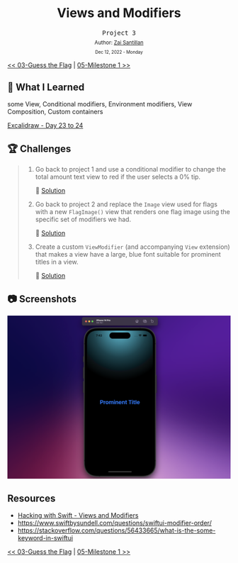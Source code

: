 <div align="center">
  <h1>Views and Modifiers</h1>
  <samp>Project 3</samp>
  <br/>

  <sub>
    Author: <a href="https://github.com/plskz" target="_blank">Zai Santillan</a>
    <br>
    <small>Dec 12, 2022 - Monday</small>
  </sub>
</div>

[<< 03-Guess the Flag](../03-Guess%20the%20Flag/) | [05-Milestone 1 >>](../05-Milestone%201/)

## 📝 What I Learned

some View, Conditional modifiers, Environment modifiers, View Composition, Custom containers

[Excalidraw - Day 23 to 24](https://dub.sh/plskz-100swiftui-viewsandmodifiers)

## 🏆 Challenges

> 1. Go back to project 1 and use a conditional modifier to change the total amount text view to red if the user selects a 0% tip.
>
>    🔗 [Solution](https://github.com/plskz/100SwiftUI/commit/d39e30782251e88dec81cf6ecc889cde4a1ac61d)
>
> 1. Go back to project 2 and replace the `Image` view used for flags with a new `FlagImage()` view that renders one flag image using the specific set of modifiers we had.
>
>    🔗 [Solution](https://github.com/plskz/100SwiftUI/commit/45340a39ee4ba39bb41bd73171b9b28ddbc4d84b)
>
> 1. Create a custom `ViewModifier` (and accompanying `View` extension) that makes a view have a large, blue font suitable for prominent titles in a view.
>
>    🔗 [Solution](https://github.com/plskz/100SwiftUI/commit/3f304fae08aa9d46936abd97cbb59c0a13bd1e4c)

## 📷 Screenshots

<div align="center">

![Day 24](./_Screenshots/Day%2024.png)

</div>
 
## Resources

- [Hacking with Swift - Views and Modifiers](https://www.hackingwithswift.com/books/ios-swiftui/views-and-modifiers-wrap-up)
- https://www.swiftbysundell.com/questions/swiftui-modifier-order/
- https://stackoverflow.com/questions/56433665/what-is-the-some-keyword-in-swiftui

[<< 03-Guess the Flag](../03-Guess%20the%20Flag/) | [05-Milestone 1 >>](../05-Milestone%201/)
